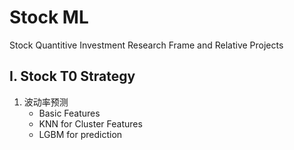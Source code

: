 # Stock ML
Stock Quantitive Investment Research Frame and Relative Projects

## I. Stock T0 Strategy
1. 波动率预测
   + Basic Features
   + KNN for Cluster Features
   + LGBM for prediction
